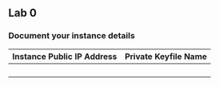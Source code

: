 ## Lab 0

### Document your instance details

| Instance Public IP Address | Private Keyfile Name | 
|----------------------------|----------------------|
|            &nbsp;          |         &nbsp;       |
